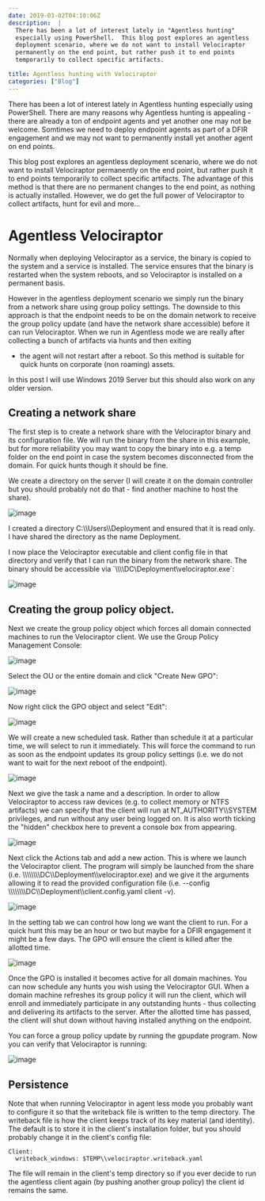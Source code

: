 ```yaml
---
date: 2019-03-02T04:10:06Z
description:  |
  There has been a lot of interest lately in "Agentless hunting"
  especially using PowerShell.  This blog post explores an agentless
  deployment scenario, where we do not want to install Velociraptor
  permanently on the end point, but rather push it to end points
  temporarily to collect specific artifacts.

title: Agentless hunting with Velociraptor
categories: ["Blog"]
---
```


There has been a lot of interest lately in Agentless hunting especially
using PowerShell. There are many reasons why Agentless hunting is
appealing - there are already a ton of endpoint agents and yet another
one may not be welcome. Somtimes we need to deploy endpoint agents as
part of a DFIR engagement and we may not want to permanently install yet
another agent on end points.

This blog post explores an agentless deployment scenario, where we do
not want to install Velociraptor permanently on the end point, but
rather push it to end points temporarily to collect specific artifacts.
The advantage of this method is that there are no permanent changes to
the end point, as nothing is actually installed. However, we do get the
full power of Velociraptor to collect artifacts, hunt for evil and
more\...

Agentless Velociraptor
======================

Normally when deploying Velociraptor as a service, the binary is copied
to the system and a service is installed. The service ensures that the
binary is restarted when the system reboots, and so Velociraptor is
installed on a permanent basis.

However in the agentless deployment scenario we simply run the binary
from a network share using group policy settings. The downside to this
approach is that the endpoint needs to be on the domain network to
receive the group policy update (and have the network share accessible)
before it can run Velociraptor. When we run in Agentless mode we are
really after collecting a bunch of artifacts via hunts and then exiting
- the agent will not restart after a reboot. So this method is suitable
for quick hunts on corporate (non roaming) assets.

In this post I will use Windows 2019 Server but this should also work on
any older version.

Creating a network share
------------------------

The first step is to create a network share with the Velociraptor binary
and its configuration file. We will run the binary from the share in
this example, but for more reliability you may want to copy the binary
into e.g. a temp folder on the end point in case the system becomes
disconnected from the domain. For quick hunts though it should be fine.

We create a directory on the server (I will create it on the domain
controller but you should probably not do that - find another machine to
host the share).

![image](1.png)

I created a directory C:\\\\Users\\\\Deployment and ensured that it is
read only. I have shared the directory as the name Deployment.

I now place the Velociraptor executable and client config file in that
directory and verify that I can run the binary from the network share.
The binary should be accessible via
\`\\\\\\\\DC\\Deployment\\velociraptor.exe\`:

![image](2.png)

Creating the group policy object.
---------------------------------

Next we create the group policy object which forces all domain connected
machines to run the Velociraptor client. We use the Group Policy
Management Console:

![image](3.png)

Select the OU or the entire domain and click \"Create New GPO\":

![image](4.png)

Now right click the GPO object and select \"Edit\":

![image](5.png)

We will create a new scheduled task. Rather than schedule it at a
particular time, we will select to run it immediately. This will force
the command to run as soon as the endpoint updates its group policy
settings (i.e. we do not want to wait for the next reboot of the
endpoint).

![image](6.png)

Next we give the task a name and a description. In order to allow
Velociraptor to access raw devices (e.g. to collect memory or NTFS
artifacts) we can specify that the client will run at
NT\_AUTHORITY\\\\SYSTEM privileges, and run without any user being
logged on. It is also worth ticking the \"hidden\" checkbox here to
prevent a console box from appearing.

![image](7.png)

Next click the Actions tab and add a new action. This is where we launch
the Velociraptor client. The program will simply be launched from the
share (i.e. \\\\\\\\\\\\\\\\DC\\\\Deployment\\\\velociraptor.exe) and we
give it the arguments allowing it to read the provided configuration
file (i.e.
\--config \\\\\\\\\\\\\\\\DC\\\\Deployment\\\\client.config.yaml client -v).

![image](8.png)

In the setting tab we can control how long we want the client to run.
For a quick hunt this may be an hour or two but maybe for a DFIR
engagement it might be a few days. The GPO will ensure the client is
killed after the allotted time.

![image](9.png)

Once the GPO is installed it becomes active for all domain machines. You
can now schedule any hunts you wish using the Velociraptor GUI. When a
domain machine refreshes its group policy it will run the client, which
will enroll and immediately participate in any outstanding hunts - thus
collecting and delivering its artifacts to the server. After the
allotted time has passed, the client will shut down without having
installed anything on the endpoint.

You can force a group policy update by running the gpupdate program. Now
you can verify that Velociraptor is running:

![image](10.png)

Persistence
-----------

Note that when running Velociraptor in agent less mode you probably want
to configure it so that the writeback file is written to the temp
directory. The writeback file is how the client keeps track of its key
material (and identity). The default is to store it in the client\'s
installation folder, but you should probably change it in the client\'s
config file:

``` {.sourceCode .yaml}
Client:
  writeback_windows: $TEMP\\velociraptor.writeback.yaml
```

The file will remain in the client\'s temp directory so if you ever
decide to run the agentless client again (by pushing another group
policy) the client id remains the same.
